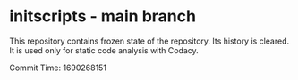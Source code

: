 # initscripts - main branch

This repository contains frozen state of the repository.
Its history is cleared. It is used only for static code
analysis with Codacy.

Commit Time: 1690268151